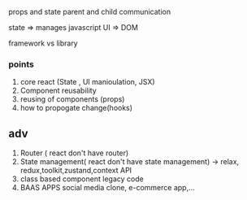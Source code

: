 props and state 
parent and child communication

state => manages javascript
UI => DOM


framework vs library

### points
1. core react (State , UI manioulation, JSX)
2. Component reusability
3. reusing of components (props)
4. how to propogate change(hooks)
 
## adv
1. Router ( react don't have router)
2. State management( react don't have state management) -> relax, redux,toolkit,zustand,context API
3. class based component
    legacy code 
4. BAAS APPS
    social media clone, e-commerce app,...
